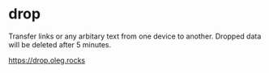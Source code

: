 # drop

Transfer links or any arbitary text from one device to another. Dropped data will be deleted after 5 minutes.

https://drop.oleg.rocks
